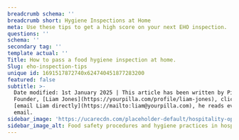 ```yaml
---
breadcrumb schema: ''
breadcrumb short: Hygiene Inspections at Home
meta: Use these tips to get a high score on your next EHO inspection.
questions: ''
schema: ''
secondary tag: ''
template actual: ''
Title: How to pass a food hygiene inspection at home.
Slug: eho-inspection-tips
unique id: 1691517872740x624740451877283200
featured: false
subtitle: >-
  Date modified: 1st January 2025 | This article has been written by Pilla
  Founder, [Liam Jones](https://yourpilla.com/profile/liam-jones), click to
  [email Liam directly](https://mailto:liam@yourpilla.com), he reads every
  email.
sidebar_image: 'https://ucarecdn.com/placeholder-default/hospitality-operations.jpg'
sidebar_image_alt: Food safety procedures and hygiene practices in hospitality
---
```


